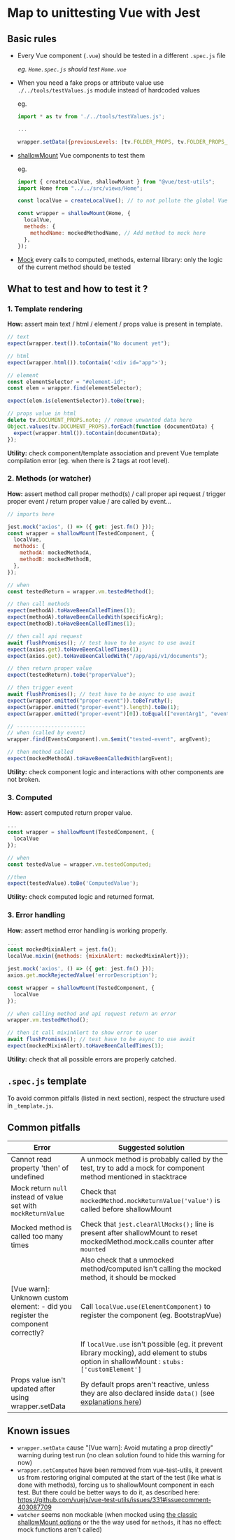 # Map to unittesting Vue with Jest

## Basic rules

- Every Vue component (`.vue`) should be tested in a different `.spec.js` file

  _eg. `Home.spec.js` should test `Home.vue`_

- When you need a fake props or attribute value use `./../tools/testValues.js` module instead of hardcoded values

  eg.

  ```javascript
  import * as tv from './../tools/testValues.js';

  ...

  wrapper.setData({previousLevels: [tv.FOLDER_PROPS, tv.FOLDER_PROPS_VARIANT]});

  ```

- [shallowMount](https://vue-test-utils.vuejs.org/api/#shallowmount) Vue components to test them

  eg.

  ```javascript
  import { createLocalVue, shallowMount } from "@vue/test-utils";
  import Home from "../../src/views/Home";

  const localVue = createLocalVue(); // to not pollute the global Vue class

  const wrapper = shallowMount(Home, {
    localVue,
    methods: {
      methodName: mockedMethodName, // Add method to mock here
    },
  });
  ```

- [Mock](https://en.wikipedia.org/wiki/Mock_object) every calls to computed, methods, external library: only the logic of the current method should be tested

## What to test and how to test it ?

### 1. Template rendering

**How:** assert main text / html / element / props value is present in template.

```javascript
// text
expect(wrapper.text()).toContain("No document yet");

// html
expect(wrapper.html()).toContain('<div id="app">');

// element
const elementSelector = "#element-id";
const elem = wrapper.find(elementSelector);

expect(elem.is(elementSelector)).toBe(true);

// props value in html
delete tv.DOCUMENT_PROPS.note; // remove unwanted data here
Object.values(tv.DOCUMENT_PROPS).forEach(function (documentData) {
  expect(wrapper.html()).toContain(documentData);
});
```

**Utility:** check component/template association and prevent Vue template compilation error (eg. when there is 2 tags at root level).

### 2. Methods (or watcher)

**How:** assert method call proper method(s) / call proper api request / trigger proper event / return proper value / are called by event...

```javascript
// imports here

jest.mock("axios", () => ({ get: jest.fn() }));
const wrapper = shallowMount(TestedComponent, {
  localVue,
  methods: {
    methodA: mockedMethodA,
    methodB: mockedMethodB,
  },
});

// when
const testedReturn = wrapper.vm.testedMethod();

// then call methods
expect(methodA).toHaveBeenCalledTimes(1);
expect(methodA).toHaveBeenCalledWith(specificArg);
expect(methodB).toHaveBeenCalledTimes(1);

// then call api request
await flushPromises(); // test have to be async to use await
expect(axios.get).toHaveBeenCalledTimes(1);
expect(axios.get).toHaveBeenCalledWith("/app/api/v1/documents");

// then return proper value
expect(testedReturn).toBe("properValue");

// then trigger event
await flushPromises(); // test have to be async to use await
expect(wrapper.emitted("proper-event")).toBeTruthy();
expect(wrapper.emitted("proper-event").length).toBe(1);
expect(wrapper.emitted("proper-event")[0]).toEqual(["eventArg1", "eventArg2"]);

// ----------------------
// when (called by event)
wrapper.find(EventsComponent).vm.$emit("tested-event", argEvent);

// then method called
expect(mockedMethodA).toHaveBeenCalledWith(argEvent);
```

**Utility:** check component logic and interactions with other components are not broken.

### 3. Computed

**How:** assert computed return proper value.

```javascript
...
const wrapper = shallowMount(TestedComponent, {
  localVue
});

// when
const testedValue = wrapper.vm.testedComputed;

//then
expect(testedValue).toBe('ComputedValue');
```

**Utility:** check computed logic and returned format.

### 3. Error handling

**How:** assert method error handling is working properly.

```javascript
...
const mockedMixinAlert = jest.fn();
localVue.mixin({methods: {mixinAlert: mockedMixinAlert}});

jest.mock('axios', () => ({ get: jest.fn() }));
axios.get.mockRejectedValue('errorDescription');

const wrapper = shallowMount(TestedComponent, {
  localVue
});

// when calling method and api request return an error
wrapper.vm.testedMethod();

// then it call mixinAlert to show error to user
await flushPromises(); // test have to be async to use await
expect(mockedMixinAlert).toHaveBeenCalledTimes(1);
```

**Utility:** check that all possible errors are properly catched.

## `.spec.js` template

To avoid common pitfalls (listed in next section), respect the structure used in `_template.js`.

## Common pitfalls

| Error                                                                                           | Suggested solution                                                                                                                                                          |
| ----------------------------------------------------------------------------------------------- | --------------------------------------------------------------------------------------------------------------------------------------------------------------------------- |
| Cannot read property 'then' of undefined                                                        | A unmock method is probably called by the test, try to add a mock for component method mentioned in stacktrace                                                              |
| Mock return `null` instead of value set with `mockReturnValue`                                  | Check that `mockedMethod.mockReturnValue('value')` is called before shallowMount                                                                                            |
| Mocked method is called too many times                                                          | Check that `jest.clearAllMocks();` line is present after shallowMount to reset mockedMethod.mock.calls counter after `mounted`                                              |
|                                                                                                 | Also check that a unmocked method/computed isn't calling the mocked method, it should be mocked                                                                             |
| [Vue warn]: Unknown custom element: <customElement> - did you register the component correctly? | Call `localVue.use(ElementComponent)` to register the component (eg. BootstrapVue)                                                                                          |
|                                                                                                 | If `localVue.use` isn't possible (eg. it prevent library mocking), add element to stubs option in shallowMount : `stubs: ['customElement']`                                 |
| Props value isn't updated after using wrapper.setData                                           | By default props aren't reactive, unless they are also declared inside `data()` (see [explanations here](https://forum.vuejs.org/t/computed-property-not-updating/21148/6)) |

## Known issues

- `wrapper.setData` cause "[Vue warn]: Avoid mutating a prop directly" warning during test run (no clean solution found to hide this warning for now)
- `wrapper.setComputed` have been removed from vue-test-utils, it prevent us from restoring original computed at the start of the test (like what is done with methods), forcing us to shallowMount component in each test. But there could be better ways to do it, as described here: https://github.com/vuejs/vue-test-utils/issues/331#issuecomment-403087709
- `watcher` seems non mockable (when mocked using [the classic shallowMount options](https://vue-test-utils.vuejs.org/api/options.html#other-options) or the the way used for `methods`, it has no effect: mock functions aren't called)
